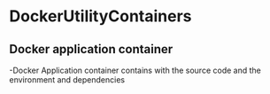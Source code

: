 # DockerUtilityContainers
## Docker application container
-Docker Application container contains with the source code and the environment and dependencies
